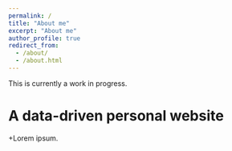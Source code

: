 ```yaml
---
permalink: /
title: "About me"
excerpt: "About me"
author_profile: true
redirect_from: 
  - /about/
  - /about.html
---
```


This is currently a work in progress.

A data-driven personal website
======

+Lorem ipsum.
